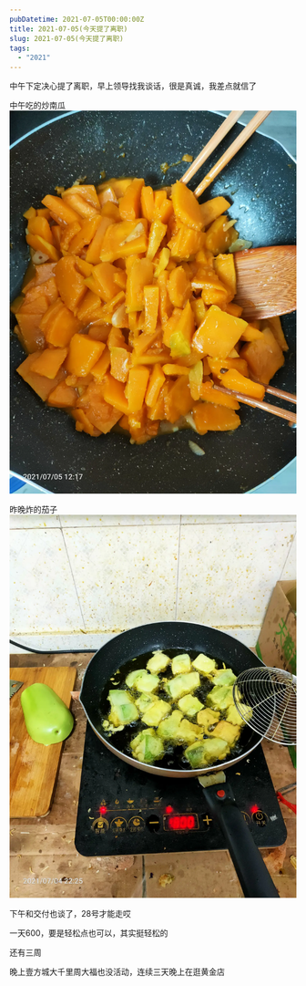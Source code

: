```yaml
---
pubDatetime: 2021-07-05T00:00:00Z
title: 2021-07-05(今天提了离职)
slug: 2021-07-05(今天提了离职)
tags:
  - "2021"
---
```


中午下定决心提了离职，早上领导找我谈话，很是真诚，我差点就信了

中午吃的炒南瓜
![](../../img/6904315-cc5bcf40cca0f0fe.jpg)

昨晚炸的茄子![](../../img/6904315-b1090785b864e81f.jpg)

下午和交付也谈了，28号才能走哎

一天600，要是轻松点也可以，其实挺轻松的

还有三周

晚上壹方城大千里周大福也没活动，连续三天晚上在逛黄金店

